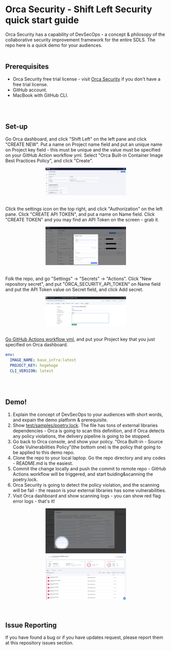 # Orca Security - Shift Left Security quick start guide
Orca Security has a capability of DevSecOps - a concept & philosopy of the
collaborative security improvement framework for the entire SDLS. The repo here
is a quick demo for your audiences.
<br>
<br>


## Prerequisites
- Orca Security free trial license - visit [Orca Security](https://orca.security/lp/cloud-security-risk-assessment/) if you don't have
  a free trial license.
- GitHub account.
- MacBook with GitHub CLI.
<br>
<br>


## Set-up
Go Orca dashboard, and click "Shift Left" on the left pane and click "CREATE NEW". Put a name on Project name field and put an unique name on Project key field - this must be unique and the value must be specified on your GitHub Action workflow yml. Select "Orca Built-in Container Image Best Practices Policy", and click "Create".
<br>
<div align="center">
<img src="./images/2.png" width=50%>
</div>
<br>

Click the settings icon on the top right, and click "Authorization" on the left
pane. Click "CREATE API TOKEN", and put a name on Name field. Click "CREATE
TOKEN" and you may find an API Token on the screen - grab it.
<br>
<div align="center">
<img src="./images/1.png" width=50%>
</div>
<br>

Folk the repo, and go "Settings" -> "Secrets" -> "Actions". Click "New
repository secret", and put "ORCA_SECURITY_API_TOKEN" on Name field and put the
API Token value on Secret field, and click Add secret.
<div align="center">
<img src="./images/3.png" width=50%>
</div>
<br>

[Go GitHub Actions workflow yml](https://github.com/hisashiyamaguchi/shift-left-image/blob/main/.github/workflows/ci-with-imagescan-pipeline.yml), and put your Project key that you just
specified on Orca dashboard.
```yml
env: 
  IMAGE_NAME: base_infra:latest
  PROJECT_KEY: hogehoge
  CLI_VERSION: latest
```

<br>
<br>


## Demo!
1. Explain the concept of DevSecOps to your audiences with short words, and expain the demo platform & prerequisite.
2. Show [test/samples/poetry.lock](https://github.com/hisashiyamaguchi/shiftleft-fs-action/blob/main/test/samples/poetry.lock). The file has tons of external libraries dependencies - Orca is going to scan this definition, and if Orca detects any policy violations, the delivery pipeline is going to be stopped.
3. Go back to Orca console, and show your policy. "Orca Built-in - Source Code Vulnerabilities Policy"(the bottom one) is the policy that going to be applied to this demo repo.
4. Clone the repo to your local laptop. Go the repo directory and any codes - README.md is the easiest.
5. Commit the change locally and push the commit to remote repo - GitHub Actions workflow will be triggered, and start buiding&scanning the poetry.lock.
6. Orca Security is going to detect the policy violation, and the scanning will be fail - the reason is your external libraries has some vulnerabilities.
7. Visit Orca dashboard and show scanning logs - you can show red flag error logs - that's it!
<div align="center">
<img src="./images/4.png" width=50%>
<br>
<img src="./images/5.png" width=50%>
</div>
<br>
<br>

## Issue Reporting
If you have found a bug or if you have updates request, please report them at this repository issues section.
